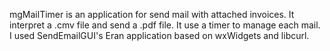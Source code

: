 mgMailTimer is an application for send mail with attached invoices.
It interpret a .cmv file and send a .pdf file.
It use a timer to manage each mail.
I used SendEmailGUI's Eran application based on wxWidgets and libcurl.
